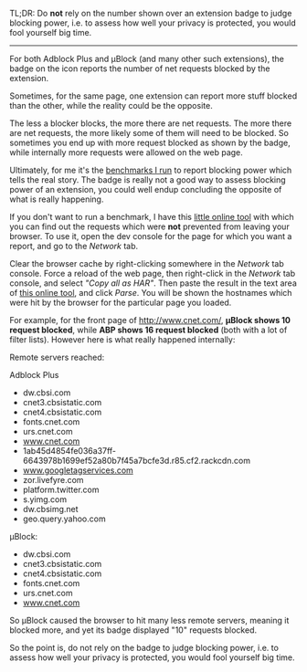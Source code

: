 TL;DR: Do **not** rely on the number shown over an extension badge to judge blocking power, i.e. to assess how well your privacy is protected, you would fool yourself big time.

***

For both Adblock Plus and µBlock (and many other such extensions), the badge on the icon reports the number of net requests blocked by the extension.

Sometimes, for the same page, one extension can report more stuff blocked than the other, while the reality could be the opposite.

The less a blocker blocks, the more there are net requests. The more there are net requests, the more likely some of them will need to be blocked. So sometimes you end up with more request blocked as shown by the badge, while internally more requests were allowed on the web page.

Ultimately, for me it's the [benchmarks I run](/gorhill/uBlock/wiki/%C2%B5Block-vs.-others:-Blocking-ads,-trackers,-malwares) to report blocking power which tells the real story. The badge is really not a good way to assess blocking power of an extension, you could well endup concluding the opposite of what is really happening.

If you don't want to run a benchmark, I have this [little online tool](http://raymondhill.net/httpsb/har-parser.html) with which you can find out the requests which were **not** prevented from leaving your browser. To use it, open the dev console for the page for which you want a report, and go to the _Network_ tab.

Clear the browser cache by right-clicking somewhere in the _Network_ tab console. Force a reload of the web page, then right-click in the _Network_ tab console, and select _"Copy all as HAR"_. Then paste the result in the text area of [this online tool](http://raymondhill.net/httpsb/har-parser.html), and click _Parse_. You will be shown the hostnames which were hit by the browser for the particular page you loaded.

For example, for the front page of <http://www.cnet.com/>, **µBlock shows 10 request blocked**, while **ABP shows 16 request blocked** (both with a lot of filter lists). However here is what really happened internally:

Remote servers reached:

Adblock Plus
- dw.cbsi.com
- cnet3.cbsistatic.com
- cnet4.cbsistatic.com
- fonts.cnet.com
- urs.cnet.com
- www.cnet.com
- 1ab45d4854fe036a37ff-6643978b1699ef52a80b7f45a7bcfe3d.r85.cf2.rackcdn.com
- www.googletagservices.com
- zor.livefyre.com
- platform.twitter.com
- s.yimg.com
- dw.cbsimg.net
- geo.query.yahoo.com

µBlock:
- dw.cbsi.com
- cnet3.cbsistatic.com
- cnet4.cbsistatic.com
- fonts.cnet.com
- urs.cnet.com
- www.cnet.com

So µBlock caused the browser to hit many less remote servers, meaning it blocked more, and yet its badge displayed "10" requests blocked.

So the point is, do not rely on the badge to judge blocking power, i.e. to assess how well your privacy is protected, you would fool yourself big time.